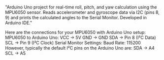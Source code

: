 "Arduino Uno project for real-time roll, pitch, and yaw calculation using the MPU6050 sensor. Reads accelerometer and gyroscope data via I2C (pins 8, 9) and prints the calculated angles to the Serial Monitor. Developed in Arduino IDE."

Here are the connections for your MPU6050 with Arduino Uno setup:
MPU6050 to Arduino Uno:
VCC → 5V
GND → GND
SDA → Pin 8 (I²C Data)
SCL → Pin 9 (I²C Clock)
Serial Monitor Settings:
Baud Rate: 115200
However, typically the default I²C pins on the Arduino Uno are:
SDA → A4
SCL → A5
